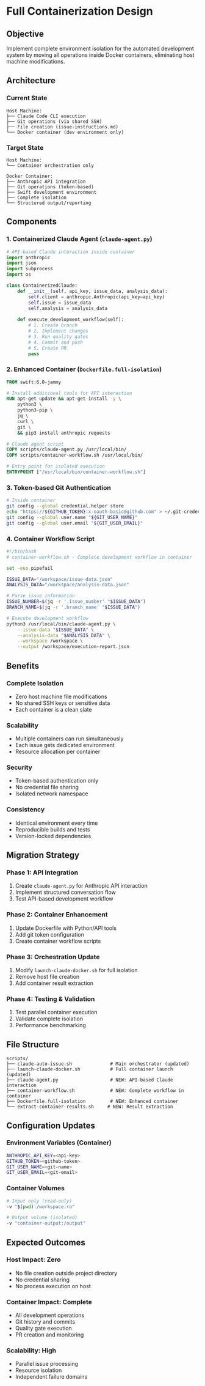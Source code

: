 # Full Containerization Design

## Objective
Implement complete environment isolation for the automated development system by moving all operations inside Docker containers, eliminating host machine modifications.

## Architecture

### Current State
```
Host Machine:
├── Claude Code CLI execution
├── Git operations (via shared SSH)
├── File creation (issue-instructions.md)
└── Docker container (dev environment only)
```

### Target State
```
Host Machine:
└── Container orchestration only

Docker Container:
├── Anthropic API integration
├── Git operations (token-based)
├── Swift development environment
├── Complete isolation
└── Structured output/reporting
```

## Components

### 1. Containerized Claude Agent (`claude-agent.py`)
```python
# API-based Claude interaction inside container
import anthropic
import json
import subprocess
import os

class ContainerizedClaude:
    def __init__(self, api_key, issue_data, analysis_data):
        self.client = anthropic.Anthropic(api_key=api_key)
        self.issue = issue_data
        self.analysis = analysis_data
        
    def execute_development_workflow(self):
        # 1. Create branch
        # 2. Implement changes
        # 3. Run quality gates
        # 4. Commit and push
        # 5. Create PR
        pass
```

### 2. Enhanced Container (`Dockerfile.full-isolation`)
```dockerfile
FROM swift:6.0-jammy

# Install additional tools for API interaction
RUN apt-get update && apt-get install -y \
    python3 \
    python3-pip \
    jq \
    curl \
    git \
    && pip3 install anthropic requests

# Claude agent script
COPY scripts/claude-agent.py /usr/local/bin/
COPY scripts/container-workflow.sh /usr/local/bin/

# Entry point for isolated execution
ENTRYPOINT ["/usr/local/bin/container-workflow.sh"]
```

### 3. Token-based Git Authentication
```bash
# Inside container
git config --global credential.helper store
echo "https://${GITHUB_TOKEN}:x-oauth-basic@github.com" > ~/.git-credentials
git config --global user.name "${GIT_USER_NAME}"
git config --global user.email "${GIT_USER_EMAIL}"
```

### 4. Container Workflow Script
```bash
#!/bin/bash
# container-workflow.sh - Complete development workflow in container

set -euo pipefail

ISSUE_DATA="/workspace/issue-data.json"
ANALYSIS_DATA="/workspace/analysis-data.json"

# Parse issue information
ISSUE_NUMBER=$(jq -r '.issue_number' "$ISSUE_DATA")
BRANCH_NAME=$(jq -r '.branch_name' "$ISSUE_DATA")

# Execute development workflow
python3 /usr/local/bin/claude-agent.py \
    --issue-data "$ISSUE_DATA" \
    --analysis-data "$ANALYSIS_DATA" \
    --workspace /workspace \
    --output /workspace/execution-report.json
```

## Benefits

### Complete Isolation
- Zero host machine file modifications
- No shared SSH keys or sensitive data
- Each container is a clean slate

### Scalability
- Multiple containers can run simultaneously
- Each issue gets dedicated environment
- Resource allocation per container

### Security
- Token-based authentication only
- No credential file sharing
- Isolated network namespace

### Consistency
- Identical environment every time
- Reproducible builds and tests
- Version-locked dependencies

## Migration Strategy

### Phase 1: API Integration
1. Create `claude-agent.py` for Anthropic API interaction
2. Implement structured conversation flow
3. Test API-based development workflow

### Phase 2: Container Enhancement
1. Update Dockerfile with Python/API tools
2. Add git token configuration
3. Create container workflow scripts

### Phase 3: Orchestration Update
1. Modify `launch-claude-docker.sh` for full isolation
2. Remove host file creation
3. Add container result extraction

### Phase 4: Testing & Validation
1. Test parallel container execution
2. Validate complete isolation
3. Performance benchmarking

## File Structure
```
scripts/
├── claude-auto-issue.sh              # Main orchestrator (updated)
├── launch-claude-docker.sh           # Full container launch (updated)
├── claude-agent.py                   # NEW: API-based Claude interaction
├── container-workflow.sh             # NEW: Complete workflow in container
├── Dockerfile.full-isolation         # NEW: Enhanced container
└── extract-container-results.sh     # NEW: Result extraction
```

## Configuration Updates

### Environment Variables (Container)
```bash
ANTHROPIC_API_KEY=<api-key>
GITHUB_TOKEN=<github-token>
GIT_USER_NAME=<git-name>
GIT_USER_EMAIL=<git-email>
```

### Container Volumes
```bash
# Input only (read-only)
-v "$(pwd):/workspace:ro"

# Output volume (isolated)
-v "container-output:/output"
```

## Expected Outcomes

### Host Impact: Zero
- No file creation outside project directory
- No credential sharing
- No process execution on host

### Container Impact: Complete
- All development operations
- Git history and commits
- Quality gate execution
- PR creation and monitoring

### Scalability: High
- Parallel issue processing
- Resource isolation
- Independent failure domains